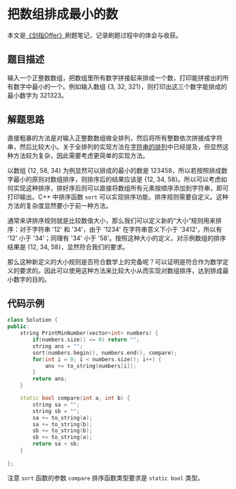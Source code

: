 # 把数组排成最小的数

本文是[《剑指Offer》](https://www.nowcoder.com/ta/coding-interviews?page=1)刷题笔记，记录刷题过程中的体会与收获。

## 题目描述

输入一个正整数数组，把数组里所有数字拼接起来排成一个数，打印能拼接出的所有数字中最小的一个。例如输入数组 {3, 32, 321}，则打印出这三个数字能排成的最小数字为 321323。

## 解题思路

直接粗暴的方法是对输入正整数数组做全排列，然后将所有整数依次拼接成字符串，然后比较大小。关于全排列的实现方法在[字符串的排列]([https://github.com/bhsimon0810/CodingInterviews/tree/master/027-%E5%AD%97%E7%AC%A6%E4%B8%B2%E7%9A%84%E6%8E%92%E5%88%97](https://github.com/bhsimon0810/CodingInterviews/tree/master/027-字符串的排列))中已经提及，但显然这种方法较为复杂，因此需要考虑更简单的实现方法。

以数组 {12, 58, 34} 为例显然可以排成的最小的数是 123458，所以若按照排成数字最小的原则对数组排序，则排序后的结果应该是 {12, 34, 58}。所以可以考虑如何实现这种排序，排好序后则可以直接将数组所有元素按顺序添加到字符串，即可打印输出。C++ 中排序函数 `sort` 可以实现排序功能，排序规则需要自定义。这种方法的复杂度显然要小于前一种方法。

通常来讲排序规则就是比较数值大小，那么我们可以定义新的“大小”规则用来排序：对于字符串 '12' 和 '34'，由于 '1234' 在字符串意义下小于 '3412'，所以有 '12' 小于 '34'；同理有 '34' 小于 '58'。按照这种大小的定义，对示例数组的排序结果是 {12, 34, 58}，显然符合我们的要求。

那么这种新定义的大小规则是否符合数学上的完备呢？可以证明是符合作为数学定义的要求的。因此可以使用这种方法来比较大小从而实现对数组排序，达到排成最小数字的目的。

## 代码示例

```C++
class Solution {
public:
    string PrintMinNumber(vector<int> numbers) {
        if(numbers.size() <= 0) return "";
        string ans = "";
        sort(numbers.begin(), numbers.end(), compare);
        for(int i = 0; i < numbers.size(); i++) {
            ans += to_string(numbers[i]);
        }
        return ans;
    }

    static bool compare(int a, int b) {
        string sa = "";
        string sb = "";
        sa += to_string(a);
        sa += to_string(b);
        sb += to_string(b);
        sb += to_string(a);
        return sa < sb;
    }
    
};
```

注意 `sort` 函数的参数 `compare` 排序函数类型要求是 `static bool` 类型。
